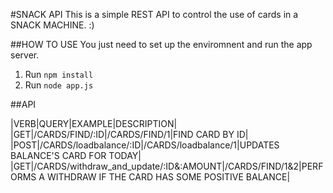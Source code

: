 #SNACK API
This is a simple REST API to control the use of cards in a SNACK MACHINE. :)

##HOW TO USE
You just need to set up the enviromnent and run the app server.
1. Run `npm install`
2. Run `node app.js`


##API

|VERB|QUERY|EXAMPLE|DESCRIPTION|
|GET|/CARDS/FIND/:ID|/CARDS/FIND/1|FIND CARD BY ID|
|POST|/CARDS/loadbalance/:ID|/CARDS/loadbalance/1|UPDATES BALANCE'S CARD FOR TODAY|
|GET|/CARDS/withdraw_and_update/:ID&:AMOUNT|/CARDS/FIND/1&2|PERFORMS A WITHDRAW IF THE CARD HAS SOME POSITIVE BALANCE|